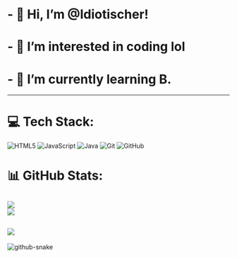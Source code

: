 # - 👋 Hi, I’m @Idiotischer!
# - 👀 I’m interested in coding lol
# - 🌱 I’m currently learning **B**.

---
# 💻 Tech Stack:
![HTML5](https://img.shields.io/badge/html5-%23E34F26.svg?style=flat&logo=html5&logoColor=white) ![JavaScript](https://img.shields.io/badge/javascript-%23323330.svg?style=flat&logo=javascript&logoColor=%23F7DF1E) ![Java](https://img.shields.io/badge/java-%23ED8B00.svg?style=flat&logo=openjdk&logoColor=white
) ![Git](https://img.shields.io/badge/git-%23F05033.svg?style=flat&logo=git&logoColor=white)  ![GitHub](https://img.shields.io/badge/github-%23121011.svg?style=flat&logo=github&logoColor=white)
# 📊 GitHub Stats:
![](https://github-readme-stats.vercel.app/api?username=Idiotischer&theme=dark&hide_border=false&include_all_commits=true&count_private=true)<br/>
![](https://github-readme-stats.vercel.app/api/top-langs/?username=Idiotischer&theme=dark&hide_border=false&include_all_commits=false&count_private=true&layout=compact)
---
[![](https://visitcount.itsvg.in/api?id=Idiotischer&icon=0&color=0)](https://visitcount.itsvg.in)
---
<picture>
  <source media="(prefers-color-scheme: dark)" srcset="https://raw.githubusercontent.com/Idiotischer/Idiotischer/output/github-snake-dark.svg" />
  <source media="(prefers-color-scheme: light)" srcset="https://raw.githubusercontent.com/Idiotischer/Idiotischer/output/github-snake.svg" />
  <img alt="github-snake" src="https://raw.githubusercontent.com/Idiotischer/Idiotischer/output/github-snake.svg" />
</picture>
